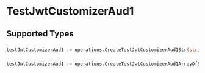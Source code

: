 # TestJwtCustomizerAud1


## Supported Types

### 

```go
testJwtCustomizerAud1 := operations.CreateTestJwtCustomizerAud1Str(string{/* values here */})
```

### 

```go
testJwtCustomizerAud1 := operations.CreateTestJwtCustomizerAud1ArrayOfStr([]string{/* values here */})
```

